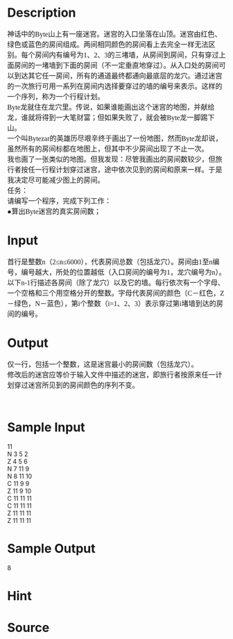
# Description

<div class="content"><p><font face="Times New Roman" size="3">神话中的Byte山上有一座迷宫。迷宫的入口坐落在山顶。迷宫由红色、绿色或蓝色的房间组成。两间相同颜色的房间看上去完全一样无法区别。每个房间内有编号为1、2、3的三堵墙，从房间到房间，只有穿过上面房间的一堵墙到下面的房间（不一定垂直地穿过）。从入口处的房间可以到达其它任一房间，所有的通道最终都通向最底层的龙穴。通过迷宫的一次旅行可用一系列在房间内选择要穿过的墙的编号来表示。这样的一个序列，称为一个行程计划。 <br/>
Byte龙就住在龙穴里。传说，如果谁能画出这个迷宫的地图，并献给龙，谁就将得到一大笔财富；但如果失败了，就会被Byte龙一脚踢下山。 <br/>
一个叫Bytezar的英雄历尽艰辛终于画出了一份地图，然而Byte龙却说，虽然所有的房间标都在地图上，但其中不少房间出现了不止一次。 <br/>
我也画了一张类似的地图。但我发现：尽管我画出的房间数较少，但旅行者按任一行程计划穿过迷宫，途中依次见到的房间和原来一样。于是我决定尽可能减少图上的房间。 <br/>
任务： <br/>
请编写一个程序，完成下列工作： <br/>
●算出Byte迷宫的真实房间数； <br/>
</font></p>
<p></p></div>

# Input

<div class="content"><p><font face="Times New Roman" size="3">首行是整数n（2≤n≤6000），代表房间总数（包括龙穴）。房间由1至n编号，编号越大，所处的位置越低（入口房间的编号为1，龙穴编号为n）。以下n-1行描述各房间（除了龙穴）以及它的墙。每行依次有一个字母、一个空格和三个用空格分开的整数。字母代表房间的颜色（C－红色，Z－绿色，N－蓝色），第i个整数（i=1、2、3）表示穿过第i堵墙到达的房间的编号。 <br/>
</font></p></div>

# Output

<div class="content"><p><font face="Times New Roman" size="3">仅一行，包括一个整数，这是迷宫最小的房间数（包括龙穴）。 <br/>
修改后的迷宫应等价于输入文件中描述的迷宫，即旅行者按原来任一计划穿过迷宫所见到的房间颜色的序列不变。 <br/>
</font></p>
<p></p>
<pre>		</pre></div>

# Sample Input

<div class="content"><span class="sampledata">11<br/>
N 3 5 2<br/>
Z 4 5 6<br/>
N 7 11 9<br/>
N 8 11 10<br/>
C 11 9 9<br/>
Z 11 9 10<br/>
C 11 11 11<br/>
C 11 11 11<br/>
Z 11 11 11<br/>
Z 11 11 11<br/>
</span></div>

# Sample Output

<div class="content"><span class="sampledata">8</span></div>

# Hint

<div class="content"><p></p></div>

# Source

<div class="content"><p><a href="problemset.php?search="></a></p></div>

